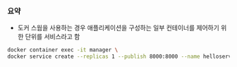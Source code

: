 ### 요약
 - 도커 스웜을 사용하는 경우 애플리케이션을 구성하는 일부 컨테이너를 제어하기 위한 단위를 서비스라고 함



```bash
docker container exec -it manager \
docker service create --replicas 1 --publish 8000:8000 --name helloserver registry:5000/helloserver:1.1
```
